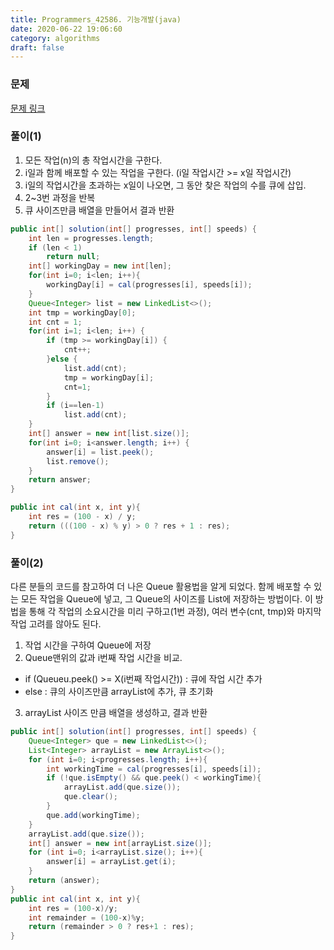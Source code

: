 ```yaml
---
title: Programmers_42586. 기능개발(java)
date: 2020-06-22 19:06:60
category: algorithms
draft: false
---
```


### 문제
[문제 링크](https://programmers.co.kr/learn/courses/30/lessons/42586)


### 풀이(1)
1. 모든 작업(n)의 총 작업시간을 구한다.
2. i일과 함께 배포할 수 있는 작업을 구한다. (i일 작업시간 >= x일 작업시간)
3. i일의 작업시간을 초과하는 x일이 나오면, 그 동안 찾은 작업의 수를 큐에 삽입.
4. 2~3번 과정을 반복
5. 큐 사이즈만큼 배열을 만들어서 결과 반환

```java
public int[] solution(int[] progresses, int[] speeds) {
	int len = progresses.length;
	if (len < 1)
		return null;
	int[] workingDay = new int[len];
	for(int i=0; i<len; i++){
		workingDay[i] = cal(progresses[i], speeds[i]);
	}
	Queue<Integer> list = new LinkedList<>();
	int tmp = workingDay[0];
	int cnt = 1;
	for(int i=1; i<len; i++) {
		if (tmp >= workingDay[i]) {
			cnt++;
		}else {
			list.add(cnt);
			tmp = workingDay[i];
			cnt=1;
		}
		if (i==len-1)
			list.add(cnt);
	}
	int[] answer = new int[list.size()];
	for(int i=0; i<answer.length; i++) {
		answer[i] = list.peek();
		list.remove();
	}
	return answer;
}

public int cal(int x, int y){
	int res = (100 - x) / y;
	return (((100 - x) % y) > 0 ? res + 1 : res);
}
```



### 풀이(2)
다른 분들의 코드를 참고하여 더 나은 Queue 활용법을 알게 되었다. 함께 배포할 수 있는 모든 작업을 Queue에 넣고, 그 Queue의 사이즈를 List에 저장하는 방법이다. 이 방법을 통해 각 작업의 소요시간을 미리 구하고(1번 과정), 여러 변수(cnt, tmp)와 마지막 작업 고려를 않아도 된다.

1. 작업 시간을 구하여 Queue에 저장
2. Queue맨위의 값과 i번째 작업 시간을 비교.
  - if (Queueu.peek() >= X(i번째 작업시간))   :  큐에 작업 시간 추가
  - else   :   큐의 사이즈만큼 arrayList에 추가, 큐 초기화
3. arrayList 사이즈 만큼 배열을 생성하고, 결과 반환


```java
public int[] solution(int[] progresses, int[] speeds) {
	Queue<Integer> que = new LinkedList<>();
	List<Integer> arrayList = new ArrayList<>();
	for (int i=0; i<progresses.length; i++){
		int workingTime = cal(progresses[i], speeds[i]);
		if (!que.isEmpty() && que.peek() < workingTime){
			arrayList.add(que.size());
			que.clear();
		}
		que.add(workingTime);
	}
	arrayList.add(que.size());
	int[] answer = new int[arrayList.size()];
	for (int i=0; i<arrayList.size(); i++){
		answer[i] = arrayList.get(i);
	}
	return (answer);
}
public int cal(int x, int y){
	int res = (100-x)/y;
	int remainder = (100-x)%y;
	return (remainder > 0 ? res+1 : res);
}
```
